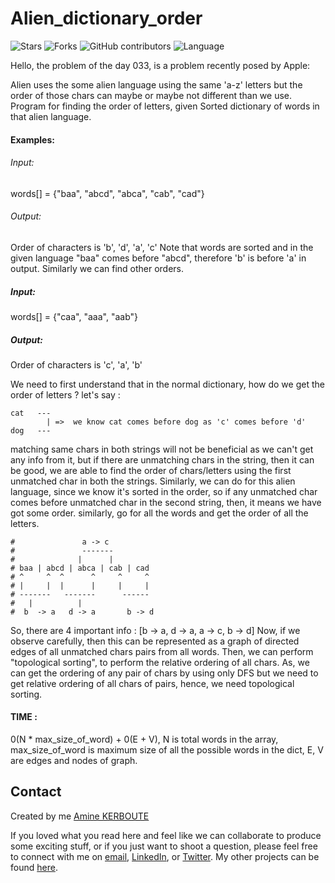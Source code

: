 # Alien_dictionary_order
![Stars](https://img.shields.io/github/stars/KERBOUTE/100Dayscodechallenge?style=social)
![Forks](https://img.shields.io/github/forks/KERBOUTE/100Dayscodechallenge?style=social)
![GitHub contributors](https://img.shields.io/github/contributors/KERBOUTE/100Dayscodechallenge)
![Language](https://img.shields.io/github/languages/top/KERBOUTE/100Dayscodechallenge)

Hello, the problem of the day 033, is a problem recently posed by Apple:

Alien uses the some alien language using the same 'a-z' letters but the order of those chars can maybe or maybe not different than we use.
Program for finding the order of letters, given Sorted dictionary of words in that alien language.
#### Examples:

###### Input:  
words[] = {"baa", "abcd", "abca", "cab", "cad"}
###### Output: 
Order of characters is 'b', 'd', 'a', 'c'
Note that words are sorted and in the given language "baa" 
comes before "abcd", therefore 'b' is before 'a' in output.
Similarly we can find other orders.

##### Input:  
words[] = {"caa", "aaa", "aab"}
##### Output: 
Order of characters is 'c', 'a', 'b'

We need to first understand that in the normal dictionary, how do we get the order of letters ?
let's say :
```
cat   ---   
        | =>  we know cat comes before dog as 'c' comes before 'd' 
dog   ---
```
matching same chars in both strings will not be beneficial as we can't get any info from it, but if there are unmatching chars in the string, then it can be good, 
we are able to find the order of chars/letters using the first unmatched char in both the strings.
Similarly, we can do for this alien language, since we know it's sorted in the order, so if any unmatched char comes before unmatched char in the second string, 
then, it means we have got some order.
similarly, go for all the words and get the order of all the letters.

```
#               a -> c
#               -------
#              |      |
# baa | abcd | abca | cab | cad
# ^     ^  ^      ^     ^     ^
# |     |  |      |     |     |
# -------   -------      ------
#   |          |            
#  b  -> a   d -> a       b -> d
```

So, there are 4 important info  : [b -> a, d -> a, a -> c, b -> d]
Now, if we observe carefully, then this can be represented as a graph of directed edges of all unmatched chars pairs from all words.
Then, we can perform "topological sorting", to perform the relative ordering of all chars.
As, we can get the ordering of any pair of chars by using only DFS but we need to get relative ordering of all chars of pairs, hence, we need topological sorting.

#### TIME : 
0(N * max_size_of_word) + 0(E + V), N is total words in the array, max_size_of_word is maximum size of all the possible words in the dict, E, V are edges and nodes  of graph.

## Contact
Created by me [Amine KERBOUTE](https://github.com/KERBOUTE)

If you loved what you read here and feel like we can collaborate to produce some exciting stuff, or if you
just want to shoot a question, please feel free to connect with me on <a href="aminekerboute@gmail.com" target="_blank">email</a>, 
<a href="https://www.linkedin.com/in/amine-kerboute/" target="_blank">LinkedIn</a>, or 
<a href="https://twitter.com/KerbouteA" target="_blank">Twitter</a>. 
My other projects can be found [here](https://github.com/KERBOUTE?tab=repositories).